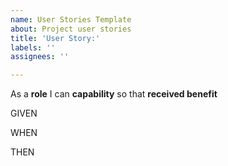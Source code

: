 ```yaml
---
name: User Stories Template
about: Project user stories
title: 'User Story:'
labels: ''
assignees: ''

---
```


As a **role** I can **capability** so that **received benefit**

GIVEN

WHEN

THEN
